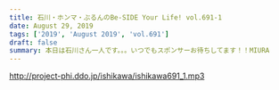 ```yaml
---
title: 石川・ホンマ・ぶるんのBe-SIDE Your Life! vol.691-1
date: August 29, 2019
tags: ['2019', 'August 2019', 'vol.691']
draft: false
summary: 本日は石川さん一人です。。。いつでもスポンサーお待ちしてます！！MIURA
---
```


http://project-phi.ddo.jp/ishikawa/ishikawa691_1.mp3